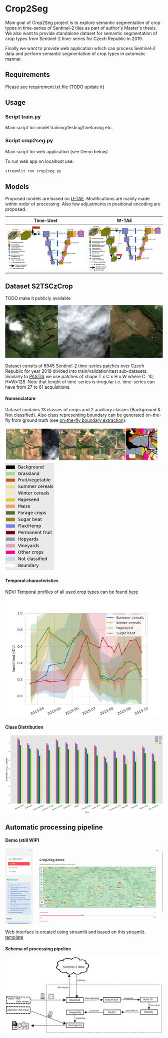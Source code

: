 # Crop2Seg


Main goal  of Crop2Seg project is to explore semantic segmentation of crop types in time-series of Sentinel-2 tiles as part of author's Master's thesis.
We also want to provide standalone dataset for semantic segmentation of crop types from Sentinel-2 time-series for Czech Republic in 2019.

Finally we want to provide web application which can process Sentinel-2 data and perform semantic segmentation of crop types in automatic manner.

## Requirements
Please see requirement.txt file (TODO update it)

## Usage


### Script train.py
Main script for model training/testing/finetuning etc.

### Script crop2seg.py
 Main script for web application (see Demo below)
 
 To run web app on localhost use: 
```bash
streamlit run crop2seg.py
```

## Models

Proposed models are based on [U-TAE](https://github.com/VSainteuf/utae-paps).
Modifications are mainly made within order of processing. Also few adjustments in positional encoding are proposed.


| Time-Unet     | W-TAE         |
| ------------- | ------------- |
| ![](https://raw.githubusercontent.com/Many98/Crop2Seg/main/data/models/timeunet_final_model.png)  | ![](https://raw.githubusercontent.com/Many98/Crop2Seg/main/data/models/wtae_final_model.png)  |



## Dataset S2TSCzCrop
TODO make it publicly available

![](https://raw.githubusercontent.com/Many98/Crop2Seg/main/data/ts_sample.gif)

Dataset consits of 6945 Sentinel-2 time-series patches over Czech Republic for year 2019 divided into train/validation/test sub-datasets.
Similarly to [PASTIS](https://github.com/VSainteuf/pastis-benchmark) we use patches of shape T x C x H x W where C=10, H=W=128. Note that lenght of time-series is irregular i.e. time-series can have from 27 to 61 acquisitions.

#### Nomenclature
Dataset contains 13 classes of crops and 2 auxiliary classes (Background & Not classified). Also class representing boundary can be generated on-the-fly from ground truth (see  [on-the-fly boundary extraction](https://raw.githubusercontent.com/Many98/Crop2Seg/main/data/misc/boundary_extract.png)).

![](https://raw.githubusercontent.com/Many98/Crop2Seg/main/data/misc/img.png) ![](https://raw.githubusercontent.com/Many98/Crop2Seg/main/data/misc/legend.png)

#### Temporal characteristics

NDVI Temporal profiles of all used crop types can be found [here](https://github.com/Many98/Crop2Seg/tree/main/data/temporal_profiles)

![](https://raw.githubusercontent.com/Many98/Crop2Seg/main/data/temporal_profiles/profile.png)

#### Class Distribution
![](https://raw.githubusercontent.com/Many98/Crop2Seg/main/data/misc/class_distrib.png)

## Automatic processing pipeline

#### Demo (still WIP)

![](https://raw.githubusercontent.com/Many98/Crop2Seg/main/data/demo/demo.gif)

Web interface is created using streamlit and based on this [streamlit-template](https://github.com/giswqs/streamlit-template)

#### Schema of processing pipeline

![](https://raw.githubusercontent.com/Many98/Crop2Seg/main/data/demo/pipeline_schema.png)




